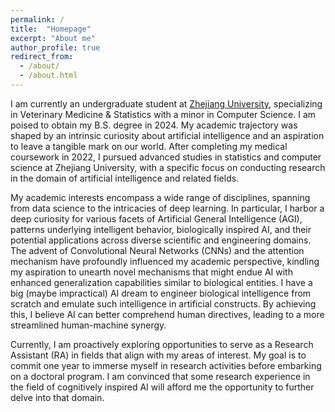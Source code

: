 ```yaml
---
permalink: /
title:  "Homepage"
excerpt: "About me"
author_profile: true
redirect_from: 
  - /about/
  - /about.html
---
```



I am currently an undergraduate student at [Zhejiang University](https://www.zju.edu.cn/english/), specializing in Veterinary Medicine & Statistics with a minor in Computer Science. I am poised to obtain my B.S. degree in 2024. My academic trajectory was shaped by an intrinsic curiosity about artificial intelligence and an aspiration to leave a tangible mark on our world. After completing my medical coursework in 2022, I pursued advanced studies in statistics and computer science at Zhejiang University, with a specific focus on conducting research in the domain of artificial intelligence and related fields.

My academic interests encompass a wide range of disciplines, spanning from data science to the intricacies of deep learning. In particular, I harbor a deep curiosity for various facets of Artificial General Intelligence (AGI), patterns underlying intelligent behavior, biologically inspired AI, and their potential applications across diverse scientific and engineering domains. The advent of Convolutional Neural Networks (CNNs) and the attention mechanism have profoundly influenced my academic perspective, kindling my aspiration to unearth novel mechanisms that might endue AI with enhanced generalization capabilities similar to biological entities. I have a big (maybe impractical) AI dream to engineer biological intelligence from scratch and emulate such intelligence in artificial constructs. By achieving this, I believe AI can better comprehend human directives, leading to a more streamlined human-machine synergy.

Currently, I am proactively exploring opportunities to serve as a Research Assistant (RA) in fields that align with my areas of interest. My goal is to commit one year to immerse myself in research activities before embarking on a doctoral program. I am convinced that some research experience in the field of cognitively inspired AI will afford me the opportunity to further delve into that domain.

